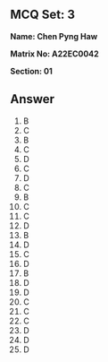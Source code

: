 ## MCQ Set: 3

**Name: Chen Pyng Haw**

**Matrix No: A22EC0042**

**Section: 01**

## Answer
1. B
2. C
3. B
4. C
5. D
6. C
7. D
8. C
9. B
10. C
11. C
12. D
13. B
14. D
15. C
16. D
17. B
18. D
19. D
20. C
21. C
22. C
23. D
24. D
25. D


